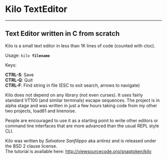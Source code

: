 # Kilo TextEditor
----
## Text Editor written in C from scratch

Kilo is a small text editor in less than 1K lines of code (counted with cloc).

Usage: <code>kilo **filename**</code>

Keys:

**CTRL-S**: Save  
**CTRL-Q**: Quit  
**CTRL-F**: Find string in file (ESC to exit search, arrows to navigate)  

Kilo does not depend on any library (not even curses). It uses fairly standard VT100 (and similar terminals) escape sequences. The project is in alpha stage and was written in just a few hours taking code from my other two projects, load81 and linenoise.

People are encouraged to use it as a starting point to write other editors or command line interfaces that are more advanced than the usual REPL style CLI.

Kilo was written by _Salvatore Sanfilippo_ aka antirez and is released under the BSD 2 clause license.  
The tutorial is available here: http://viewsourcecode.org/snaptoken/kilo
